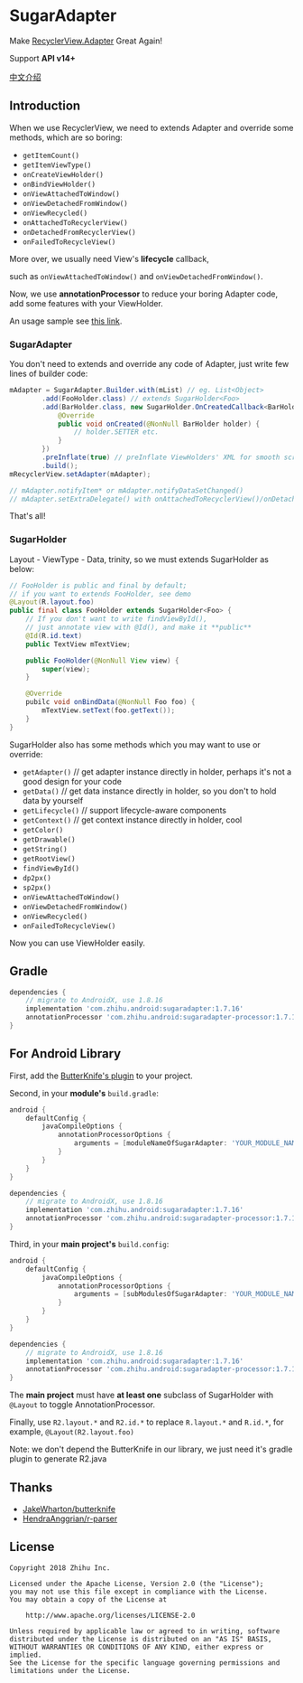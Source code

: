 SugarAdapter
===

Make [RecyclerView.Adapter](https://developer.android.com/reference/android/support/v7/widget/RecyclerView.Adapter.html "RecyclerView.Adapter") Great Again!

Support **API v14+**

[中文介绍](https://github.com/zhihu/SugarAdapter/blob/master/README_zh_CN.md "中文介绍")

## Introduction

When we use RecyclerView, we need to extends Adapter and override some methods, which are so boring:
 
 - `getItemCount()`
 - `getItemViewType()`
 - `onCreateViewHolder()`
 - `onBindViewHolder()`
 - `onViewAttachedToWindow()`
 - `onViewDetachedFromWindow()`
 - `onViewRecycled()`
 - `onAttachedToRecyclerView()`
 - `onDetachedFromRecyclerView()`
 - `onFailedToRecycleView()`
 
More over, we usually need View's **lifecycle** callback, 

such as `onViewAttachedToWindow()` and `onViewDetachedFromWindow()`.

Now, we use **annotationProcessor** to reduce your boring Adapter code, add some features with your ViewHolder.

An usage sample see [this link](https://github.com/zhihu/SugarAdapter/tree/master/app "zhihu/SugarAdapter/app/").

### SugarAdapter

You don't need to extends and override any code of Adapter, just write few lines of builder code:

```java
mAdapter = SugarAdapter.Builder.with(mList) // eg. List<Object>
        .add(FooHolder.class) // extends SugarHolder<Foo>
        .add(BarHolder.class, new SugarHolder.OnCreatedCallback<BarHolder>() { // extends SugarHolder<Bar>
            @Override
            public void onCreated(@NonNull BarHolder holder) {
                // holder.SETTER etc.
            }
        })
        .preInflate(true) // preInflate ViewHolders' XML for smooth scrolling
        .build();
mRecyclerView.setAdapter(mAdapter);

// mAdapter.notifyItem* or mAdapter.notifyDataSetChanged()
// mAdapter.setExtraDelegate() with onAttachedToRecyclerView()/onDetachedFromRecyclerView()
```

That's all!

### SugarHolder

Layout - ViewType - Data, trinity, so we must extends SugarHolder as below:

```java
// FooHolder is public and final by default;
// if you want to extends FooHolder, see demo
@Layout(R.layout.foo) 
public final class FooHolder extends SugarHolder<Foo> {
    // If you don't want to write findViewById(), 
    // just annotate view with @Id(), and make it **public**
    @Id(R.id.text)
    public TextView mTextView;

    public FooHolder(@NonNull View view) {
        super(view);
    }

    @Override
    pubilc void onBindData(@NonNull Foo foo) {
        mTextView.setText(foo.getText());
    }
}
```

SugarHolder also has some methods which you may want to use or override:

 - `getAdapter()`   // get adapter instance directly in holder, perhaps it's not a good design for your code
 - `getData()`      // get data instance directly in holder, so you don't to hold data by yourself
 - `getLifecycle()` // support lifecycle-aware components
 - `getContext()`   // get context instance directly in holder, cool
 - `getColor()`
 - `getDrawable()`
 - `getString()`
 - `getRootView()`
 - `findViewById()`
 - `dp2px()`
 - `sp2px()`
 - `onViewAttachedToWindow()`
 - `onViewDetachedFromWindow()`
 - `onViewRecycled()`
 - `onFailedToRecycleView()`

Now you can use ViewHolder easily.

## Gradle

```groovy
dependencies {
    // migrate to AndroidX, use 1.8.16
    implementation 'com.zhihu.android:sugaradapter:1.7.16'
    annotationProcessor 'com.zhihu.android:sugaradapter-processor:1.7.16'
}
```

## For Android Library

First, add the [ButterKnife's plugin](https://github.com/JakeWharton/butterknife#library-projects "ButterKnife's plugin") to your project.

Second, in your **module's** `build.gradle`:

```groovy
android {
    defaultConfig {
        javaCompileOptions {
            annotationProcessorOptions {
                arguments = [moduleNameOfSugarAdapter: 'YOUR_MODULE_NAME']
            }
        }
    }
}

dependencies {
    // migrate to AndroidX, use 1.8.16
    implementation 'com.zhihu.android:sugaradapter:1.7.16'
    annotationProcessor 'com.zhihu.android:sugaradapter-processor:1.7.16'
}
```

Third, in your **main project's** `build.config`:

```groovy
android {
    defaultConfig {
        javaCompileOptions {
            annotationProcessorOptions {
                arguments = [subModulesOfSugarAdapter: 'YOUR_MODULE_NAME_1, YOUR_MODULE_NAME_...']
            }
        }
    }
}

dependencies {
    // migrate to AndroidX, use 1.8.16
    implementation 'com.zhihu.android:sugaradapter:1.7.16'
    annotationProcessor 'com.zhihu.android:sugaradapter-processor:1.7.16'
}
```

The **main project** must have **at least one** subclass of SugarHolder with `@Layout` to toggle AnnotationProcessor.

Finally, use `R2.layout.*` and `R2.id.*` to replace `R.layout.*` and `R.id.*`, for example, `@Layout(R2.layout.foo)`

Note: we don't depend the ButterKnife in our library, we just need it's gradle plugin to generate R2.java

## Thanks

 - [JakeWharton/butterknife](https://github.com/JakeWharton/butterknife "JakeWharton/butterknife")
 - [HendraAnggrian/r-parser](https://github.com/HendraAnggrian/r-parser "HendraAnggrian/r-parser")

## License

    Copyright 2018 Zhihu Inc.

    Licensed under the Apache License, Version 2.0 (the "License");
    you may not use this file except in compliance with the License.
    You may obtain a copy of the License at

        http://www.apache.org/licenses/LICENSE-2.0

    Unless required by applicable law or agreed to in writing, software
    distributed under the License is distributed on an "AS IS" BASIS,
    WITHOUT WARRANTIES OR CONDITIONS OF ANY KIND, either express or implied.
    See the License for the specific language governing permissions and
    limitations under the License.
